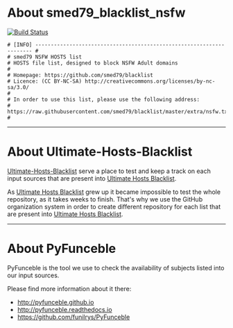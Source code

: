 # About smed79_blacklist_nsfw

[![Build Status](https://travis-ci.org/Ultimate-Hosts-Blacklist/smed79_blacklist_nsfw.svg?branch=master)](https://travis-ci.org/Ultimate-Hosts-Blacklist/smed79_blacklist_nsfw)


```
# [INFO] --------------------------------------------------------------------- #
# smed79 NSFW HOSTS list
# HOSTS file list, designed to block NSFW Adult domains
#
# Homepage: https://github.com/smed79/blacklist
# Licence: (CC BY-NC-SA) http://creativecommons.org/licenses/by-nc-sa/3.0/
#
# In order to use this list, please use the following address:
# https://raw.githubusercontent.com/smed79/blacklist/master/extra/nsfw.txt
#
```

--------------------------------------------------------------------------------

# About Ultimate-Hosts-Blacklist

[Ultimate-Hosts-Blacklist](https://github.com/Ultimate-Hosts-Blacklist) serve a place to test and keep a track on each input sources that are present into [Ultimate Hosts Blacklist](https://github.com/mitchellkrogza/Ultimate.Hosts.Blacklist).

As [Ultimate Hosts Blacklist](https://github.com/mitchellkrogza/Ultimate.Hosts.Blacklist) grew up it became impossible to test the whole repository, as it takes weeks to finish. That's why we use the GitHub organization system in order to create different repository for each list that are present into [Ultimate Hosts Blacklist](https://github.com/mitchellkrogza/Ultimate.Hosts.Blacklist).

--------------------------------------------------------------------------------

# About PyFunceble

PyFunceble is the tool we use to check the availability of subjects listed into our input sources.

Please find more information about it there:

* http://pyfunceble.github.io
* http://pyfunceble.readthedocs.io
* https://github.com/funilrys/PyFunceble
